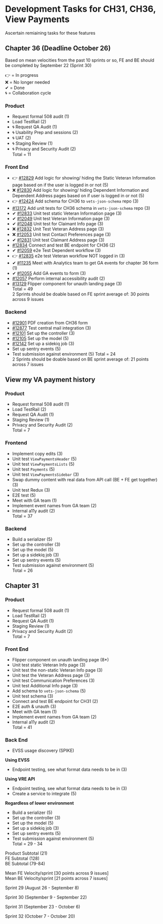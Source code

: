 # Development Tasks for CH31, CH36, View Payments
Ascertain remiaining tasks for these features  
## Chapter 36 (Deadline October 26)
Based on mean velocities from the past 10 sprints or so, FE and BE should be completed by September 22 (Sprint 30)

👉 = In progress  
❌ = No longer needed  
✔ = Done  
🌀 = Collaboration cycle  


### Product
- Request formal 508 audit (1)  
- Load TestRail (2)  
- 🌀 Request QA Audit (1) 
- 🌀 Usability Prep and sessions (2)
- 🌀 UAT (2)
- 🌀 Staging Review (1)  
- 🌀 Privacy and Security Audit (2)  
Total = 11

### Front End
- 👉 [#12829](https://github.com/department-of-veterans-affairs/va.gov-team/issues/12829) Add logic for showing/ hiding the Static Veteran Information page based on if the user is logged in or not (5)
- ❌ [#12830](https://github.com/department-of-veterans-affairs/va.gov-team/issues/12830) Add logic for showing/ hiding Dependent Information and Dependent Address pages based on if user is logged in or not (5)
- 👉 [#12424](https://github.com/department-of-veterans-affairs/va.gov-team/issues/12424) Add schema for CH36 to `vets-json-schema` repo (3)
- [#13172](https://github.com/department-of-veterans-affairs/va.gov-team/issues/13172) Add unit tests for CH36 schema in `vets-json-schema` repo (3)
- ✔ [#12833](https://github.com/department-of-veterans-affairs/va.gov-team/issues/12833) Unit test static Veteran Information page (3)
- ✔ [#12049](https://github.com/department-of-veterans-affairs/va.gov-team/issues/12049) Unit test Veteran Information page (3)
- ✔ [#12048](https://github.com/department-of-veterans-affairs/va.gov-team/issues/12049) Unit test for Claimant Info page (3)
- ❌ [#12832](https://github.com/department-of-veterans-affairs/va.gov-team/issues/12832) Unit Test Veteran Address page (3)
- ❌ [#12053](https://github.com/department-of-veterans-affairs/va.gov-team/issues/12053) Unit test Contact Preferences page (3)
- ✔ [#12831](https://github.com/department-of-veterans-affairs/va.gov-team/issues/12831) Unit test Claimant Address page (3)
- [#12834](https://github.com/department-of-veterans-affairs/va.gov-team/issues/12834) Connect and test BE endpoint for CH36 (2)
- ✔ [#12059](https://github.com/department-of-veterans-affairs/va.gov-team/issues/12059) e2e Test Dependent workflow (3)
- 👉 [#12835](https://github.com/department-of-veterans-affairs/va.gov-team/issues/12835) e2e test Veteran workflow NOT logged in (3)
- ✔ [#11235](https://github.com/department-of-veterans-affairs/va.gov-team/issues/11235) Meet with Analytics team to get GA events for chapter 36 form (1)
- ✔ [#12055](https://github.com/department-of-veterans-affairs/va.gov-team/issues/12834) Add GA events to form (3)
- [#12057](https://github.com/department-of-veterans-affairs/va.gov-team/issues/12057) Perform internal accessibility audit (2)  
- [#13129](https://github.com/department-of-veterans-affairs/va.gov-team/issues/13129) Flipper component for unauth landing page (3)  
Total = 49    
2 Sprints should be doable based on FE sprint average of: 30 points across 9 issues  

### Backend
- [#12901](https://github.com/department-of-veterans-affairs/va.gov-team/issues/12901) PDF creation from CH36 form 
- [#12877](https://github.com/department-of-veterans-affairs/va.gov-team/issues/12877) Test central mail integration (3)
- [#12101](https://github.com/department-of-veterans-affairs/va.gov-team/issues/12101) Set up the controller (3)
- [#12105](https://github.com/department-of-veterans-affairs/va.gov-team/issues/12105) Set up the model (5)
- [#12142](https://github.com/department-of-veterans-affairs/va.gov-team/issues/12142) Set up a sidekiq job  (3)
- Set up sentry events  (5)
- Test submission against environment (5)
Total = 24  
2 Sprints should be doable based on BE sprint average of: 21 points across 7 issues

## View my VA payment history
### Product
- Request formal 508 audit (1)
- Load TestRail (2)
- Request QA Audit (1)
- Staging Review (1)
- Privacy and Security Audit (2)  
Total = 7

### Frontend
- Implement copy edits (3)
- Unit test `ViewPaymentsHeader` (5)
- Unit test `ViewPaymentsLists` (5)
- Unit test `Payments` (5)
- Unit test `ViewPaymentsSidebar` (3)
- Swap dummy content with real data from API call (BE + FE get together) (3)
- Unit test Redux (3)
- E2E test (5)
- Meet with GA team (1)
- Implement event names from GA team (2)
- Internal a11y audit (2)  
Total = 37

### Backend
- Build a serializer (5)
- Set up the controller (3)
- Set up the model (5)
- Set up a sidekiq job  (3)
- Set up sentry events  (5)
- Test submission against environment (5)  
Total = 26

## Chapter 31
### Product
- Request formal 508 audit (1)
- Load TestRail (2)
- Request QA Audit (1)
- Staging Review (1)
- Privacy and Security Audit (2)  
Total = 7  

### Front End
- Flipper component on unauth landing page (8*)
- Unit test static Veteran Info page  (3)
- Unit test the non-static Veteran Info page  (3)
- Unit test the Veteran Address page  (3)
- Unit test Communication Preferences  (3)
- Unit test Additional Info page  (3)
- Add schema to `vets-json-schema`  (5)
- Unit test schema  (3)
- Connect and test BE endpoint for CH31 (2)
- E2E auth & unauth (3)
- Meet with GA team (1)
- Implement event names from GA team (2)
- Internal a11y audit (2)  
Total = 41  

### Back End
- EVSS usage discovery (SPIKE)  

**Using EVSS**
- Endpoint testing, see what format data needs to be in (3)  

**Using VRE API**
- Endpoint testing, see what format data needs to be in (3)  
- Create a service to integrate (5)  

**Regardless of lower environment**
- Build a serializer (5)  
- Set up the controller (3)  
- Set up the model (5)
- Set up a sidekiq job  (3)
- Set up sentry events  (5)
- Test submission against environment (5)  
Total = 29 - 34
  
Product Subtotal (21)  
FE Subtotal (128)  
BE Subtotal (79-84)  
  
Mean FE Velocity/sprint [30 points across 9 issues]   
Mean BE Velocity/sprint [21 points across 7 issues]   

Sprint 29 (August 26 - September 8)  

Sprint 30 (September 9 - September 22)  

Sprint 31 (September 23 - October 6)  

Sprint 32 (October 7 - October 20)  
